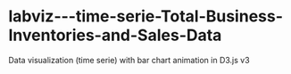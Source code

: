 # labviz---time-serie-Total-Business-Inventories-and-Sales-Data
Data visualization (time serie) with bar chart animation in D3.js v3
